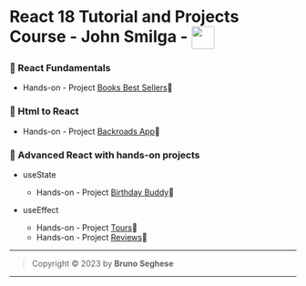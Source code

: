 # React 18 Tutorial and Projects Course - John Smilga - <img align="center" width="40" src="https://cdn.jsdelivr.net/gh/devicons/devicon/icons/react/react-original.svg" />

### 🔶 React Fundamentals

- Hands-on - Project [Books Best Sellers](https://sm-react-fundamentals.netlify.app/)🔗

### 🔶 Html to React

- Hands-on - Project [Backroads App](https://sm-react-backroads.netlify.app/)🔗

### 🔶 Advanced React with hands-on projects

- useState

  - Hands-on - Project [Birthday Buddy](https://sm-react-birthday-buddy.netlify.app/)🔗

- useEffect
  - Hands-on - Project [Tours](https://sm-react-tours.netlify.app/)🔗
  - Hands-on - Project [Reviews](https://sm-react-reviews.netlify.app/)🔗

---

> Copyright &copy; 2023 by **Bruno Seghese**

---
